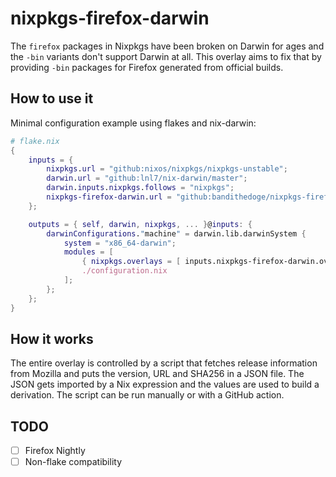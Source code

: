# nixpkgs-firefox-darwin

The `firefox` packages in Nixpkgs have been broken on Darwin for ages and the `-bin` variants don't support Darwin at all. This overlay aims to fix that by providing `-bin` packages for Firefox generated from official builds.

## How to use it

Minimal configuration example using flakes and nix-darwin:

```nix
# flake.nix
{
    inputs = {
        nixpkgs.url = "github:nixos/nixpkgs/nixpkgs-unstable";
        darwin.url = "github:lnl7/nix-darwin/master";
        darwin.inputs.nixpkgs.follows = "nixpkgs";
        nixpkgs-firefox-darwin.url = "github:bandithedoge/nixpkgs-firefox-darwin";
    };

    outputs = { self, darwin, nixpkgs, ... }@inputs: {
        darwinConfigurations."machine" = darwin.lib.darwinSystem {
            system = "x86_64-darwin";
            modules = [
                { nixpkgs.overlays = [ inputs.nixpkgs-firefox-darwin.overlay ]; }
                ./configuration.nix
            ];
        };
    };
}
```

## How it works

The entire overlay is controlled by a script that fetches release information from Mozilla and puts the version, URL and SHA256 in a JSON file. The JSON gets imported by a Nix expression and the values are used to build a derivation. The script can be run manually or with a GitHub action.

## TODO

- [ ] Firefox Nightly
- [ ] Non-flake compatibility
